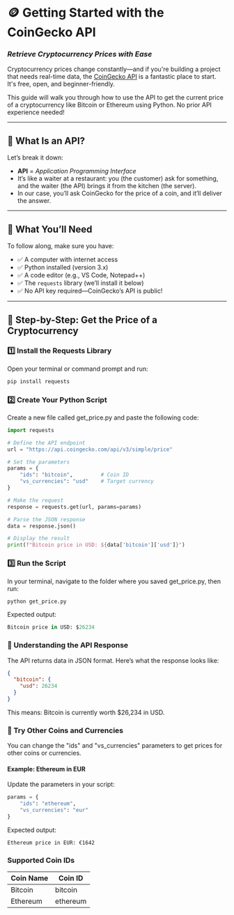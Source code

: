# 🪙 Getting Started with the CoinGecko API  
### *Retrieve Cryptocurrency Prices with Ease*

Cryptocurrency prices change constantly—and if you're building a project that needs real-time data, the [CoinGecko API](https://www.coingecko.com/en/api) is a fantastic place to start. It's free, open, and beginner-friendly.

This guide will walk you through how to use the API to get the current price of a cryptocurrency like Bitcoin or Ethereum using Python. No prior API experience needed!

---

## 📘 What Is an API?

Let’s break it down:

- **API** = *Application Programming Interface*
- It’s like a waiter at a restaurant: you (the customer) ask for something, and the waiter (the API) brings it from the kitchen (the server).
- In our case, you’ll ask CoinGecko for the price of a coin, and it’ll deliver the answer.

---

## 🧰 What You’ll Need

To follow along, make sure you have:

- ✅ A computer with internet access  
- ✅ Python installed (version 3.x)  
- ✅ A code editor (e.g., VS Code, Notepad++)  
- ✅ The `requests` library (we’ll install it below)  
- ✅ No API key required—CoinGecko’s API is public!

---

## 🐍 Step-by-Step: Get the Price of a Cryptocurrency

### 1️⃣ Install the Requests Library

Open your terminal or command prompt and run:

```bash
pip install requests

```
### 2️⃣ Create Your Python Script

Create a new file called get_price.py and paste the following code:

```python
import requests

# Define the API endpoint
url = "https://api.coingecko.com/api/v3/simple/price"

# Set the parameters
params = {
    "ids": "bitcoin",         # Coin ID
    "vs_currencies": "usd"    # Target currency
}

# Make the request
response = requests.get(url, params=params)

# Parse the JSON response
data = response.json()

# Display the result
print(f"Bitcoin price in USD: ${data['bitcoin']['usd']}")

```

### 3️⃣ Run the Script

In your terminal, navigate to the folder where you saved get_price.py, then run:

```python 
python get_price.py
```

Expected output:

```python
Bitcoin price in USD: $26234
```

### 🧾 Understanding the API Response

The API returns data in JSON format. Here’s what the response looks like:

```json
{
  "bitcoin": {
    "usd": 26234
  }
}
```
This means: Bitcoin is currently worth $26,234 in USD.

### 🔄 Try Other Coins and Currencies

You can change the "ids" and "vs_currencies" parameters to get prices for other coins or currencies.

#### Example: Ethereum in EUR

Update the parameters in your script:

```python
params = {
    "ids": "ethereum",
    "vs_currencies": "eur"
}
```

Expected output: 

```code 
Ethereum price in EUR: €1642
```

### Supported Coin IDs

| Coin Name | Coin ID |
| -------- | -------- |
| Bitcoin  | bitcoin  |
| Ethereum  | ethereum  |

